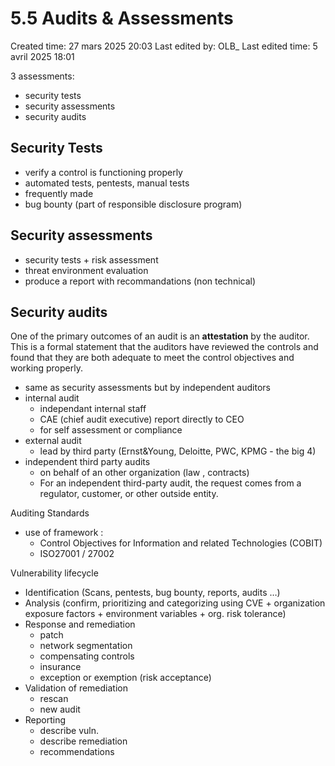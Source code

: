 # 5.5 Audits & Assessments

Created time: 27 mars 2025 20:03
Last edited by: OLB_
Last edited time: 5 avril 2025 18:01

3 assessments:

- security tests
- security assessments
- security audits

## Security Tests

- verify a control is functioning properly
- automated tests, pentests, manual tests
- frequently made
- bug bounty (part of responsible disclosure program)

## Security assessments

- security tests + risk assessment
- threat environment evaluation
- produce a report with recommandations (non technical)

## Security audits

One of the primary outcomes of an audit is an **attestation** by the
auditor. This is a formal statement that the auditors have reviewed the
controls and found that they are both adequate to meet the control
objectives and working properly.

- same as security assessments but by independent auditors
- internal audit
    - independant internal staff
    - CAE (chief audit executive) report directly to CEO
    - for self assessment or compliance
- external audit
    - lead by third party (Ernst&Young, Deloitte, PWC, KPMG - the big 4)
- independent third party audits
    - on behalf of an other organization (law , contracts)
    - For an independent third-party audit, the request comes
    from a regulator, customer, or other outside entity.

Auditing Standards

- use of framework :
    - Control Objectives for Information and related Technologies (COBIT)
    - ISO27001 / 27002

Vulnerability lifecycle

- Identification (Scans, pentests, bug bounty, reports, audits …)
- Analysis (confirm, prioritizing and categorizing using CVE +  organization exposure factors + environment variables + org. risk tolerance)
- Response and remediation
    - patch
    - network segmentation
    - compensating controls
    - insurance
    - exception or exemption (risk acceptance)
- Validation of remediation
    - rescan
    - new audit
- Reporting
    - describe vuln.
    - describe remediation
    - recommendations